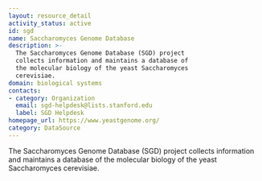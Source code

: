 ```yaml
---
layout: resource_detail
activity_status: active
id: sgd
name: Saccharomyces Genome Database
description: >-
  The Saccharomyces Genome Database (SGD) project
  collects information and maintains a database of
  the molecular biology of the yeast Saccharomyces
  cerevisiae.
domain: biological systems
contacts:
- category: Organization
  email: sgd-helpdesk@lists.stanford.edu
  label: SGD Helpdesk
homepage_url: https://www.yeastgenome.org/
category: DataSource
---
```


The Saccharomyces Genome Database (SGD) project collects information and maintains a database of the molecular biology of the yeast Saccharomyces cerevisiae.
